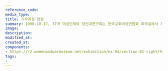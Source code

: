 ```yaml
---
reference_code:
media_type:
title: 기자회견 현장
summary: 1990-10-17, 37개 여성단체와 정신대연구회는 한국교회여성연합회 회의실에서 기자회견을 열고 한일 정부에 일본군의 강제연행을 인정하라는 취지의 공개서한을 송부했다.
image:
description:
modified_at:
created_at:
components:
- https://r2.womenandwarmuseum.net/exhibition/ex-04/section-01-right/9_기자회견%20현장.jpg
tags:
-
---
```

